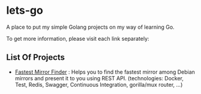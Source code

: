 # lets-go
A place to put my simple Golang projects on my way of learning Go.

To get more information, please visit each link separately:

**List Of Projects**
------------
- [Fastest Mirror Finder](https://github.com/farbodahm/lets-go/tree/main/fastestMirrorFinder) : Helps you to find the fastest mirror among Debian mirrors and present it to you using REST API. (technologies: Docker, Test, Redis, Swagger, Continuous  Integration, gorilla/mux router, ...)
